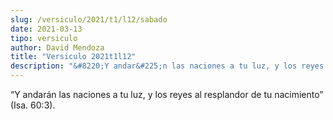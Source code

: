 ```yaml
---
slug: /versiculo/2021/t1/l12/sabado
date: 2021-03-13
tipo: versiculo
author: David Mendoza
title: "Versiculo 2021t1l12"
description: "&#8220;Y andar&#225;n las naciones a tu luz, y los reyes al resplandor           de tu nacimiento&#8221; (Isa. 60:3)."
---
```


“Y andarán las naciones a tu luz, y los reyes al resplandor
de tu nacimiento” (Isa. 60:3).
